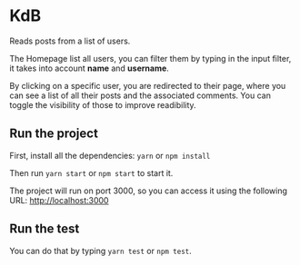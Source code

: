# KdB

Reads posts from a list of users.

The Homepage list all users, you can filter them by typing in the input filter, it takes into account **name** and **username**.

By clicking on a specific user, you are redirected to their page, where you can see a list of all their posts and the associated comments. You can toggle the visibility of those to improve readibility.

## Run the project

First, install all the dependencies: `yarn` or `npm install`

Then run `yarn start` or `npm start` to start it.

The project will run on port 3000, so you can access it using the following URL: [http://localhost:3000](http://localhost:3000)

## Run the test

You can do that by typing `yarn test` or `npm test`.

